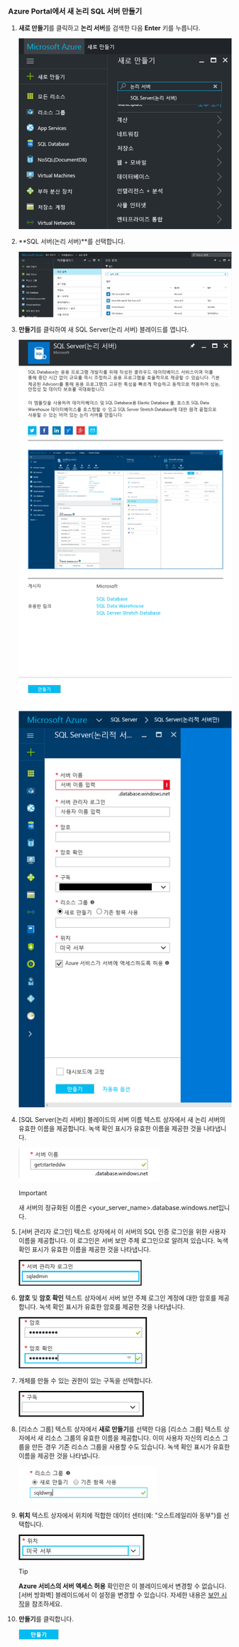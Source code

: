 ### <a name="create-a-new-logical-sql-server-in-the-azure-portal"></a>Azure Portal에서 새 논리 SQL 서버 만들기

1. **새로 만들기**를 클릭하고 **논리 서버**를 검색한 다음 **Enter** 키를 누릅니다.

    ![논리 서버 검색](./media/sql-data-warehouse-create-logical-server/search-logical-server.png)
2. **SQL 서버(논리 서버)**를 선택합니다. 

    ![논리 서버 선택](./media/sql-data-warehouse-create-logical-server/select-logical-server.png)
  
3. **만들기**를 클릭하여 새 SQL Server(논리 서버) 블레이드를 엽니다.

   <kbd> ![논리 서버 블레이드 열기](./media/sql-data-warehouse-create-logical-server/open-logical-server-blade.png) </kbd> <kbd>![논리 서버 블레이드](./media/sql-data-warehouse-create-logical-server/logical-server-blade.png) </kbd>
  
3. [SQL Server(논리 서버)] 블레이드의 서버 이름 텍스트 상자에서 새 논리 서버의 유효한 이름을 제공합니다. 녹색 확인 표시가 유효한 이름을 제공한 것을 나타냅니다.
    
    ![새 서버 이름](./media/sql-data-warehouse-create-logical-server/new-name-logical-server.png)

    > [!IMPORTANT]
    > 새 서버의 정규화된 이름은 <your_server_name>.database.windows.net입니다.
    >
    
4. [서버 관리자 로그인] 텍스트 상자에서 이 서버의 SQL 인증 로그인을 위한 사용자 이름을 제공합니다. 이 로그인은 서버 보안 주체 로그인으로 알려져 있습니다. 녹색 확인 표시가 유효한 이름을 제공한 것을 나타냅니다.
    
    ![SQL 관리자 로그인](./media/sql-data-warehouse-create-logical-server/sql-admin-login.png)
5. **암호** 및 **암호 확인** 텍스트 상자에서 서버 보안 주체 로그인 계정에 대한 암호를 제공합니다. 녹색 확인 표시가 유효한 암호를 제공한 것을 나타냅니다.
    
    ![SQL 관리자 암호](./media/sql-data-warehouse-create-logical-server/sql-admin-password.png)
6. 개체를 만들 수 있는 권한이 있는 구독을 선택합니다.

    ![subscription](./media/sql-data-warehouse-create-logical-server/subscription.png)
7. [리소스 그룹] 텍스트 상자에서 **새로 만들기**를 선택한 다음 [리소스 그룹] 텍스트 상자에서 새 리소스 그룹의 유효한 이름을 제공합니다. 이미 사용자 자신의 리소스 그룹을 만든 경우 기존 리소스 그룹을 사용할 수도 있습니다. 녹색 확인 표시가 유효한 이름을 제공한 것을 나타냅니다.

    ![새 리소스 그룹](./media/sql-data-warehouse-create-logical-server/new-resource-group.png)

8. **위치** 텍스트 상자에서 위치에 적합한 데이터 센터(예: "오스트레일리아 동부")를 선택합니다.
    
    ![서버 위치](./media/sql-data-warehouse-create-logical-server/server-location.png)
    
    > [!TIP]
    > **Azure 서비스의 서버 액세스 허용** 확인란은 이 블레이드에서 변경할 수 없습니다. [서버 방화벽] 블레이드에서 이 설정을 변경할 수 있습니다. 자세한 내용은 [보안 시작](../articles/sql-database/sql-database-manage-servers-portal.md)을 참조하세요.
    >
    
9. **만들기**를 클릭합니다.

    ![만들기 단추](./media/sql-data-warehouse-create-logical-server/create.png)


